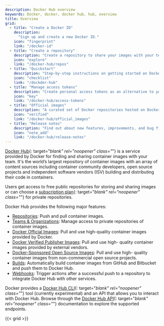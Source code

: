 ```yaml
---
description: Docker Hub overview
keywords: Docker, docker, docker hub, hub, overview
title: Overview
grid:
  - title: "Create a Docker ID"
    description:
      "Sign up and create a new Docker ID."
    icon: "fingerprint"
    link: "/docker-id"
  - title: "Create a repository"
    description: "Create a repository to share your images with your team, customers, or the Docker community."
    icon: "explore"
    link: "/docker-hub/repos"
  - title: "Quickstart"
    description: "Step-by-step instructions on getting started on Docker Hub."
    icon: "checklist"
    link: "/dockder-hub"
  - title: "Manage access tokens"
    description: "Create personal access tokens as an alternative to your password."
    icon: "key"
    link: "/docker-hub/access-tokens"
  - title: "Official images"
    description: "A curated set of Docker repositories hosted on Docker Hub."
    icon: "verified"
    link: "/docker-hub/official_images"
  - title: "Release notes"
    description: "Find out about new features, improvements, and bug fixes."
    icon: "note_add"
    link: "/docker-hub/release-notes"
---
```


[Docker Hub](https://hub.docker.com){: target="_blank" rel="noopener" class="_"} is a service provided by Docker for
finding and sharing container images with your team. It's the world’s largest repository of container images with an array of content sources including container community developers, open source projects and independent software vendors (ISV) building and distributing their code in containers.

Users get access to free public repositories for storing and sharing images or can choose a [subscription plan](https://www.docker.com/pricing){: target="_blank" rel="noopener" class="_"} for private repositories.

Docker Hub provides the following major features:

* [Repositories](../docker-hub/repos/index.md): Push and pull container images.
* [Teams & Organizations](orgs.md): Manage access to private
repositories of container images.
* [Docker Official Images](official_images.md): Pull and use high-quality
container images provided by Docker.
* [Docker Verified Publisher Images](publish/index.md): Pull and use high-
quality container images provided by external vendors.
* [Docker-Sponsored Open Source Images](dsos-program.md): Pull and use high-
quality container images from non-commercial open source projects.
* [Builds](builds/index.md): Automatically build container images from
GitHub and Bitbucket and push them to Docker Hub.
* [Webhooks](webhooks.md): Trigger actions after a successful push
  to a repository to integrate Docker Hub with other services.

Docker provides a [Docker Hub CLI](https://github.com/docker/hub-tool#readme){: target="_blank" rel="noopener" class="_"} tool (currently experimental) and an API that allows you to interact with Docker Hub. Browse through the [Docker Hub API](/docker-hub/api/latest/){: target="_blank" rel="noopener" class="_"} documentation to explore the supported endpoints.

{{< grid >}}